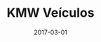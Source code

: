 ---
  categories: [HTML, PHP]
  cover_url: "/assets/img/projects/kmw-veiculos.png"
  date: 2017-03-01
  featured: true
  job_title: Freelance
  period: 2017, March - 2017, May
  published: false
  title: KMW Veículos
  year: 2017
---